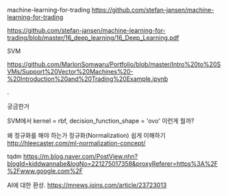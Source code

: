 

machine-learning-for-trading
https://github.com/stefan-jansen/machine-learning-for-trading

https://github.com/stefan-jansen/machine-learning-for-trading/blob/master/16_deep_learning/16_Deep_Learning.pdf




SVM

https://github.com/MarlonSomwaru/Portfolio/blob/master/Intro%20to%20SVMs/Support%20Vector%20Machines%20-%20Introduction%20and%20Trading%20Example.ipynb

.


궁금한거

SVM에서
kernel = rbf,
decision_function_shape = 'ovo'
이런게 뭘까?


왜 정규화를 해야 하는가
정규화(Normalization) 쉽게 이해하기
http://hleecaster.com/ml-normalization-concept/


tqdm
https://m.blog.naver.com/PostView.nhn?blogId=kiddwannabe&logNo=221275017358&proxyReferer=https%3A%2F%2Fwww.google.com%2F


AI에 대한 환상.
https://mnews.joins.com/article/23723013
